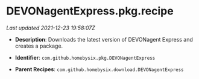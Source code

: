 # DEVONagentExpress.pkg.recipe

_Last updated 2021-12-23 19:58:07Z_

- **Description**: Downloads the latest version of DEVONagent Express and creates a package.

- **Identifier**: `com.github.homebysix.pkg.DEVONagentExpress`

- **Parent Recipes**: `com.github.homebysix.download.DEVONagentExpress`